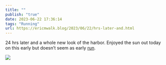 ```yaml
---
title: ""
publish: "true"
date: 2023-06-22 17:36:14
tags: "Running"
url: https://ericmwalk.blog/2023/06/22/hrs-later-and.html
---
```


24 hrs later and a whole new look of the harbor. Enjoyed the sun out today on this early but doesn’t seem as early [run](https://strava.com/activities/9313054423).

![](https://ericmwalk.blog/uploads/2023/47dfc05a7a.jpg)